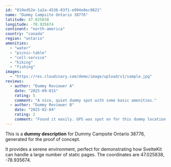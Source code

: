 ```yaml
---
id: "019ed52e-1a2a-4536-83f1-e994e8ec9821"
name: "Dummy Campsite Ontario 38776"
latitude: 47.025838
longitude: -78.935674
continent: "north-america"
country: "canada"
region: "ontario"
amenities:
  - "water"
  - "picnic-table"
  - "cell-service"
  - "hiking"
  - "fishing"
images:
  - "https://res.cloudinary.com/demo/image/upload/v1/sample.jpg"
reviews:
  - author: "Dummy Reviewer A"
    date: "2025-09-015"
    rating: 5
    comment: "A nice, quiet dummy spot with some basic amenities."
  - author: "Dummy Reviewer B"
    date: "2025-02-04"
    rating: 2
    comment: "Found it easily. GPS was spot on for this dummy location."
---
```


This is a **dummy description** for Dummy Campsite Ontario 38776, generated for the proof of concept.

It provides a serene environment, perfect for demonstrating how SvelteKit can handle a large number of static pages. The coordinates are 47.025838, -78.935674.
